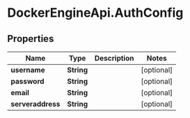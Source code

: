 # DockerEngineApi.AuthConfig

## Properties

Name | Type | Description | Notes
------------ | ------------- | ------------- | -------------
**username** | **String** |  | [optional] 
**password** | **String** |  | [optional] 
**email** | **String** |  | [optional] 
**serveraddress** | **String** |  | [optional] 


